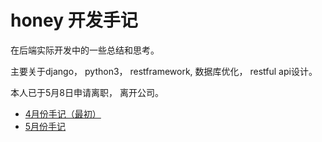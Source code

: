 honey 开发手记
=============
在后端实际开发中的一些总结和思考。  
 
主要关于django， python3， restframework, 数据库优化， restful api设计。


本人已于5月8日申请离职， 离开公司。

- [4月份手记（最初）](https://github.com/littlezz/honey-dev-note/blob/master/2015-04.md)  
- [5月份手记](https://github.com/littlezz/honey-dev-note/blob/master/2015-05.md)

